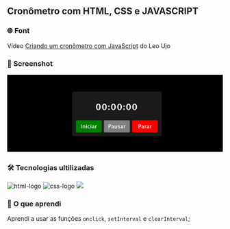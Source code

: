 ## Cronômetro com HTML, CSS e JAVASCRIPT

### 🌐 Font
Vídeo [Criando um cronômetro com JavaScript](https://youtu.be/msyTjg3t4Z8?si=e0zCxHGGHrW4Clh3) do Leo Ujo

### 📸 Screenshot
![screenshot](screenshot.png)

### 🛠️ Tecnologias ultilizadas 
<img src="https://img.shields.io/badge/HTML5-E34F26?style=for-the-badge&logo=html5&logoColor=white" alt="html-logo"/>
<img src="https://img.shields.io/badge/CSS3-1572B6?style=for-the-badge&logo=css3&logoColor=white" alt="css-logo"/>
<img src="https://img.shields.io/badge/JavaScript-F7DF1E?style=for-the-badge&logo=javascript&logoColor=black"/>

### 🧠 O que aprendi 
Aprendi a usar as funções ```onclick```, ```setInterval``` e ```clearInterval```;